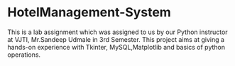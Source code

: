 # HotelManagement-System
This is a lab assignment which was assigned to us by our Python instructor at VJTI, Mr.Sandeep Udmale in 3rd Semester.
This project aims at giving a hands-on experience with Tkinter, MySQL,Matplotlib and basics of python operations.
